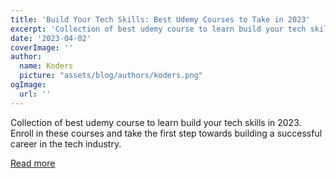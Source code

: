 ```yaml
---
title: 'Build Your Tech Skills: Best Udemy Courses to Take in 2023'
excerpt: 'Collection of best udemy course to learn build your tech skills in 2023. Enroll in these courses and take the first step towards building a successful career in the tech industry.'
date: '2023-04-02'
coverImage: ''
author:
  name: Koders
  picture: "assets/blog/authors/koders.png"
ogImage:
  url: ''
---
```


Collection of best udemy course to learn build your tech skills in 2023. Enroll in these courses and take the first step towards building a successful career in the tech industry.

[Read more](https://dev.to/javinpaul/build-your-tech-skills-best-udemy-courses-to-take-in-2023-bf4)
